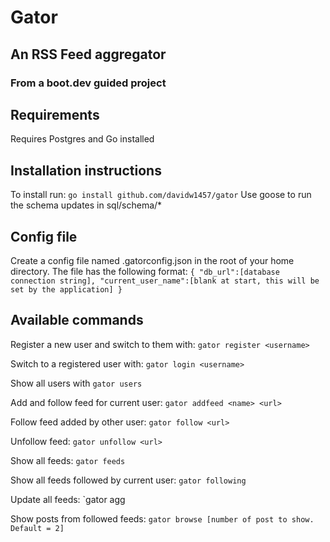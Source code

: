 # Gator
## An RSS Feed aggregator
### From a boot.dev guided project

## Requirements
Requires Postgres and Go installed

## Installation instructions
To install run:
`go install github.com/davidw1457/gator`
Use goose to run the schema updates in sql/schema/*

## Config file
Create a config file named .gatorconfig.json in the root of your home
directory. The file has the following format:
`{
    "db_url":[database connection string],
    "current_user_name":[blank at start, this will be set by the application]
}`

## Available commands
Register a new user and switch to them with:
`gator register <username>`

Switch to a registered user with:
`gator login <username>`

Show all users with
`gator users`

Add and follow feed for current user:
`gator addfeed <name> <url>`

Follow feed added by other user:
`gator follow <url>`

Unfollow feed:
`gator unfollow <url>`

Show all feeds:
`gator feeds`

Show all feeds followed by current user:
`gator following`

Update all feeds:
`gator agg <time interval>

Show posts from followed feeds:
`gator browse [number of post to show. Default = 2]`
